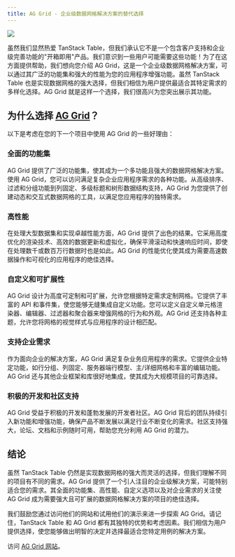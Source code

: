 ```yaml
---
title: AG Grid - 企业级数据网格解决方案的替代选择
---
```


<p>
  <a href="https://ag-grid.com/react-data-grid/?utm_source=reacttable&utm_campaign=githubreacttable">
    <img src="https://blog.ag-grid.com/content/images/2021/02/new-logo-1.png" style={{ width:400 }} />
  </a>
</p>

虽然我们显然热爱 TanStack Table，但我们承认它不是一个包含客户支持和企业级完善功能的"开箱即用"产品。我们意识到一些用户可能需要这些功能！为了在这方面提供帮助，我们想向您介绍 AG Grid，这是一个企业级数据网格解决方案，可以通过其广泛的功能集和强大的性能为您的应用程序增强功能。虽然 TanStack Table 也是实现数据网格的强大选择，但我们相信为用户提供最适合其特定需求的多样化选择。AG Grid 就是这样一个选择，我们很高兴为您突出展示其功能。

## 为什么选择 [AG Grid](https://ag-grid.com/react-data-grid/?utm_source=reacttable&utm_campaign=githubreacttable)？

以下是考虑在您的下一个项目中使用 AG Grid 的一些好理由：

### 全面的功能集

AG Grid 提供了广泛的功能集，使其成为一个多功能且强大的数据网格解决方案。使用 AG Grid，您可以访问满足复杂企业应用程序需求的各种功能。从高级排序、过滤和分组功能到列固定、多级标题和树形数据结构支持，AG Grid 为您提供了创建动态和交互式数据网格的工具，以满足您应用程序的独特需求。

### 高性能

在处理大型数据集和实现卓越性能方面，AG Grid 提供了出色的结果。它采用高度优化的渲染技术、高效的数据更新和虚拟化，确保平滑滚动和快速响应时间，即使在处理数千或数百万行数据时也是如此。AG Grid 的性能优化使其成为需要高速数据操作和可视化的应用程序的绝佳选择。

### 自定义和可扩展性

AG Grid 设计为高度可定制和可扩展，允许您根据特定需求定制网格。它提供了丰富的 API 和事件集，使您能够无缝集成自定义功能。您可以定义自定义单元格渲染器、编辑器、过滤器和聚合器来增强网格的行为和外观。AG Grid 还支持各种主题，允许您将网格的视觉样式与应用程序的设计相匹配。

### 支持企业需求

作为面向企业的解决方案，AG Grid 满足复杂业务应用程序的需求。它提供企业特定功能，如行分组、列固定、服务器端行模型、主/详细网格和丰富的编辑功能。AG Grid 还与其他企业框架和库很好地集成，使其成为大规模项目的可靠选择。

### 积极的开发和社区支持

AG Grid 受益于积极的开发和蓬勃发展的开发者社区。AG Grid 背后的团队持续引入新功能和增强功能，确保产品不断发展以满足行业不断变化的需求。社区支持强大，论坛、文档和示例随时可用，帮助您充分利用 AG Grid 的潜力。

## 结论

虽然 TanStack Table 仍然是实现数据网格的强大而灵活的选择，但我们理解不同的项目有不同的需求。AG Grid 提供了一个引人注目的企业级解决方案，可能特别适合您的需求。其全面的功能集、高性能、自定义选项以及对企业需求的关注使 AG Grid 成为需要强大且可扩展的数据网格解决方案的项目的绝佳选择。

我们鼓励您通过访问他们的网站和试用他们的演示来进一步探索 AG Grid。请记住，TanStack Table 和 AG Grid 都有其独特的优势和考虑因素。我们相信为用户提供选择，使您能够做出明智的决定并选择最适合您特定用例的解决方案。

访问 [AG Grid 网站](https://www.ag-grid.com)。